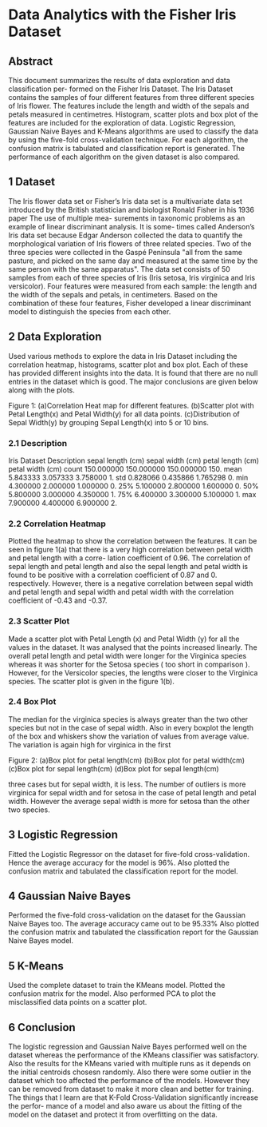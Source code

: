 # Data Analytics with the Fisher Iris Dataset


## Abstract


This document summarizes the results of data exploration and data classification per-
formed on the Fisher Iris Dataset. The Iris Dataset contains the samples of four different
features from three different species of Iris flower. The features include the length and
width of the sepals and petals measured in centimetres. Histogram, scatter plots and
box plot of the features are included for the exploration of data. Logistic Regression,
Gaussian Naive Bayes and K-Means algorithms are used to classify the data by using
the five-fold cross-validation technique. For each algorithm, the confusion matrix is 
tabulated and classification report is generated. The performance of each algorithm on the
given dataset is also compared.

## 1 Dataset


The Iris flower data set or Fisher’s Iris data set is a multivariate data set introduced by the
British statistician and biologist Ronald Fisher in his 1936 paper The use of multiple mea-
surements in taxonomic problems as an example of linear discriminant analysis. It is some-
times called Anderson’s Iris data set because Edgar Anderson collected the data to quantify
the morphological variation of Iris flowers of three related species. Two of the three species
were collected in the Gaspé Peninsula "all from the same pasture, and picked on the same
day and measured at the same time by the same person with the same apparatus".
The data set consists of 50 samples from each of three species of Iris (Iris setosa, Iris
virginica and Iris versicolor). Four features were measured from each sample: the length
and the width of the sepals and petals, in centimeters. Based on the combination of these
four features, Fisher developed a linear discriminant model to distinguish the species from
each other.

## 2 Data Exploration


Used various methods to explore the data in Iris Dataset including the correlation heatmap,
histograms, scatter plot and box plot. Each of these has provided different insights into
the data. It is found that there are no null entries in the dataset which is good. The major
conclusions are given below along with the plots.




Figure 1: (a)Correlation Heat map for different features. (b)Scatter plot with Petal Length(x)
and Petal Width(y) for all data points. (c)Distribution of Sepal Width(y) by grouping Sepal
Length(x) into 5 or 10 bins.

### 2.1 Description


Iris Dataset Description
sepal length (cm) sepal width (cm) petal length (cm) petal width (cm)
count 150.000000 150.000000 150.000000 150.
mean 5.843333 3.057333 3.758000 1.
std 0.828066 0.435866 1.765298 0.
min 4.300000 2.000000 1.000000 0.
25% 5.100000 2.800000 1.600000 0.
50% 5.800000 3.000000 4.350000 1.
75% 6.400000 3.300000 5.100000 1.
max 7.900000 4.400000 6.900000 2.

### 2.2 Correlation Heatmap

Plotted the heatmap to show the correlation between the features. It can be seen in figure
1(a) that there is a very high correlation between petal width and petal length with a corre-
lation coefficient of 0.96. The correlation of sepal length and petal length and also the sepal
length and petal width is found to be positive with a correlation coefficient of 0.87 and 0.
respectively. However, there is a negative correlation between sepal width and petal length
and sepal width and petal width with the correlation coefficient of -0.43 and -0.37.

### 2.3 Scatter Plot

Made a scatter plot with Petal Length (x) and Petal Width (y) for all the values in the dataset.
It was analysed that the points increased linearly. The overall petal length and petal width
were longer for the Virginica species whereas it was shorter for the Setosa species ( too short
in comparison ). However, for the Versicolor species, the lengths were closer to the Virginica
species. The scatter plot is given in the figure 1(b).

### 2.4 Box Plot

The median for the virginica species is always greater than the two other species but not in
the case of sepal width. Also in every boxplot the length of the box and whiskers show the
variation of values from average value. The variation is again high for virginica in the first



Figure 2: (a)Box plot for petal length(cm) (b)Box plot for petal width(cm) (c)Box plot for
sepal length(cm) (d)Box plot for sepal length(cm)

three cases but for sepal width, it is less. The number of outliers is more virginica for sepal
width and for setosa in the case of petal length and petal width. However the average sepal
width is more for setosa than the other two species.

## 3 Logistic Regression

Fitted the Logistic Regressor on the dataset for five-fold cross-validation.
Hence the average accuracy for the model is 96%.
Also plotted the confusion matrix and tabulated the classification report for the model.

## 4 Gaussian Naive Bayes

Performed the five-fold cross-validation on the dataset for the Gaussian Naive Bayes too.
The average accuracy came out to be 95.33%
Also plotted the confusion matrix and tabulated the classification report for the Gaussian
Naive Bayes model.

## 5 K-Means

Used the complete dataset to train the KMeans model. Plotted the confusion matrix for the
model. Also performed PCA to plot the misclassified data points on a scatter plot.


## 6 Conclusion

The logistic regression and Gaussian Naive Bayes performed well on the dataset whereas
the performance of the KMeans classifier was satisfactory. Also the results for the KMeans
varied with multiple runs as it depends on the initial centroids chosesn randomly. Also there
were some outlier in the dataset which too affected the performance of the models. However
they can be removed from dataset to make it more clean and better for training.
The things that I learn are that K-Fold Cross-Validation significantly increase the perfor-
mance of a model and also aware us about the fitting of the model on the dataset and protect
it from overfitting on the data.


